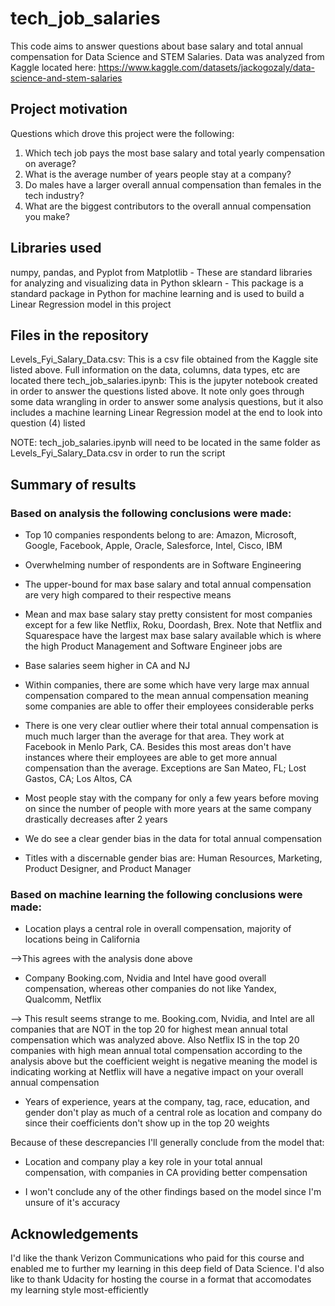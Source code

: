 # tech_job_salaries
This code aims to answer questions about base salary and total annual compensation for Data Science and STEM Salaries.  Data was analyzed from Kaggle located here: https://www.kaggle.com/datasets/jackogozaly/data-science-and-stem-salaries

## Project motivation
Questions which drove this project were the following:
1) Which tech job pays the most base salary and total yearly compensation on average?
2) What is the average number of years people stay at a company?
3) Do males have a larger overall annual compensation than females in the tech industry?
4) What are the biggest contributors to the overall annual compensation you make?

## Libraries used
numpy, pandas, and Pyplot from Matplotlib - These are standard libraries for analyzing and visualizing data in Python
sklearn - This package is a standard package in Python for machine learning and is used to build a Linear Regression model in this project

## Files in the repository
Levels_Fyi_Salary_Data.csv: This is a csv file obtained from the Kaggle site listed above.  Full information on the data, columns, data types, etc are located there
tech_job_salaries.ipynb: This is the jupyter notebook created in order to answer the questions listed above.  It note only goes through some data wrangling in order to answer some analysis questions, but it also includes a machine learning Linear Regression model at the end to look into question (4) listed

NOTE: tech_job_salaries.ipynb will need to be located in the same folder as Levels_Fyi_Salary_Data.csv in order to run the script

## Summary of results
### Based on analysis the following conclusions were made:
- Top 10 companies respondents belong to are: Amazon, Microsoft, Google, Facebook, Apple, Oracle, Salesforce, Intel, Cisco, IBM

- Overwhelming number of respondents are in Software Engineering

- The upper-bound for max base salary and total annual compensation are very high compared to their respective means

- Mean and max base salary stay pretty consistent for most companies except for a few like Netflix, Roku, Doordash, Brex.  Note that Netflix and Squarespace have the largest max base salary available which is where the high Product Management and Software Engineer jobs are

- Base salaries seem higher in CA and NJ

- Within companies, there are some which have very large max annual compensation compared to the mean annual compensation meaning some companies are able to offer their employees considerable perks 

- There is one very clear outlier where their total annual compensation is much much larger than the average for that area.  They work at Facebook in Menlo Park, CA.  Besides this most areas don't have instances where their employees are able to get more annual compensation than the average.  Exceptions are San Mateo, FL; Lost Gastos, CA; Los Altos, CA 

- Most people stay with the company for only a few years before moving on since the number of people with more years at the same company drastically decreases after 2 years

- We do see a clear gender bias in the data for total annual compensation

- Titles with a discernable gender bias are: Human Resources, Marketing, Product Designer, and Product Manager


### Based on machine learning the following conclusions were made:

- Location plays a central role in overall compensation, majority of locations being in California

-->This agrees with the analysis done above

- Company Booking.com, Nvidia and Intel have good overall compensation, whereas other companies do not like Yandex, Qualcomm, Netflix

--> This result seems strange to me.  Booking.com, Nvidia, and Intel are all companies that are NOT in the top 20 for highest mean annual total compensation which was analyzed above.  Also Netflix IS in the top 20 companies with high mean annual total compensation according to the analysis above but the coefficient weight is negative meaning the model is indicating working at Netflix will have a negative impact on your overall annual compensation

- Years of experience, years at the company, tag, race, education, and gender don't play as much of a central role as location and company do since their coefficients don't show up in the top 20 weights

Because of these descrepancies I'll generally conclude from the model that:

- Location and company play a key role in your total annual compensation, with companies in CA providing better compensation

- I won't conclude any of the other findings based on the model since I'm unsure of it's accuracy

## Acknowledgements
I'd like the thank Verizon Communications who paid for this course and enabled me to further my learning in this deep field of Data Science.  I'd also like to thank Udacity for hosting the course in a format that accomodates my learning style most-efficiently
